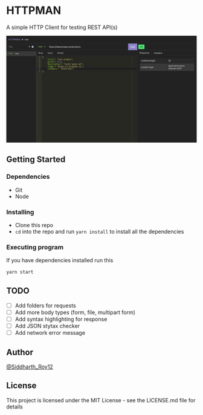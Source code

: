 # HTTPMAN

A simple HTTP Client for testing REST API(s)

![screenshot](./screenshots/Screenshot1.png)

## Getting Started

### Dependencies

* Git
* Node
### Installing

* Clone this repo
* `cd` into the repo and run `yarn install` to install all the dependencies

### Executing program

If you have dependencies installed run this

```sh
yarn start
```

## TODO

- [ ] Add folders for requests
- [ ] Add more body types (form, file, multipart form)
- [ ] Add syntax highlighting for response
- [ ] Add JSON stytax checker
- [ ] Add network error message

## Author
[@Siddharth_Roy12](https://twitter.com/Siddharth_Roy12)


## License

This project is licensed under the MIT License - see the LICENSE.md file for details
